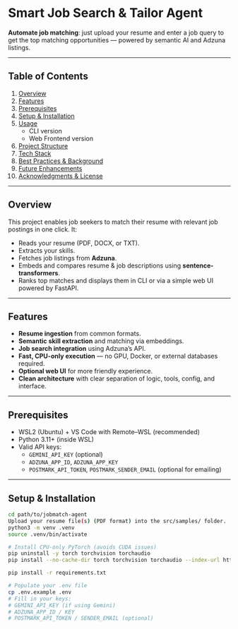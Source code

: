 # Smart Job Search & Tailor Agent

**Automate job matching**: just upload your resume and enter a job query to get the top matching opportunities — powered by semantic AI and Adzuna listings.

---

##  Table of Contents
1. [Overview](#overview)  
2. [Features](#features)  
3. [Prerequisites](#prerequisites)  
4. [Setup & Installation](#setup--installation)  
5. [Usage](#usage)  
   - CLI version  
   - Web Frontend version  
6. [Project Structure](#project-structure)  
7. [Tech Stack](#tech-stack)  
8. [Best Practices & Background](#best-practices--background)  
9. [Future Enhancements](#future-enhancements)  
10. [Acknowledgments & License](#acknowledgments--license)

---

##  Overview
This project enables job seekers to match their resume with relevant job postings in one click. It:
- Reads your resume (PDF, DOCX, or TXT).
- Extracts your skills.
- Fetches job listings from **Adzuna**.
- Embeds and compares resume & job descriptions using **sentence-transformers**.
- Ranks top matches and displays them in CLI or via a simple web UI powered by FastAPI.

---

##  Features
- **Resume ingestion** from common formats.
- **Semantic skill extraction** and matching via embeddings.
- **Job search integration** using Adzuna’s API.
- **Fast, CPU-only execution** — no GPU, Docker, or external databases required.
- **Optional web UI** for more friendly experience.
- **Clean architecture** with clear separation of logic, tools, config, and interface.

---

##  Prerequisites
- WSL2 (Ubuntu) + VS Code with Remote–WSL (recommended)
- Python 3.11+ (inside WSL)
- Valid API keys:
  - `GEMINI_API_KEY` (optional)
  - `ADZUNA_APP_ID`, `ADZUNA_APP_KEY`
  - `POSTMARK_API_TOKEN`, `POSTMARK_SENDER_EMAIL` (optional for emailing)

---

##  Setup & Installation

```bash
cd path/to/jobmatch-agent
Upload your resume file(s) (PDF format) into the src/samples/ folder.
python3 -m venv .venv
source .venv/bin/activate

# Install CPU-only PyTorch (avoids CUDA issues)
pip uninstall -y torch torchvision torchaudio
pip install --no-cache-dir torch torchvision torchaudio --index-url https://download.pytorch.org/whl/cpu

pip install -r requirements.txt

# Populate your .env file
cp .env.example .env
# Fill in your keys:
# GEMINI_API_KEY (if using Gemini)
# ADZUNA_APP_ID / KEY
# POSTMARK_API_TOKEN / SENDER_EMAIL (optional)
